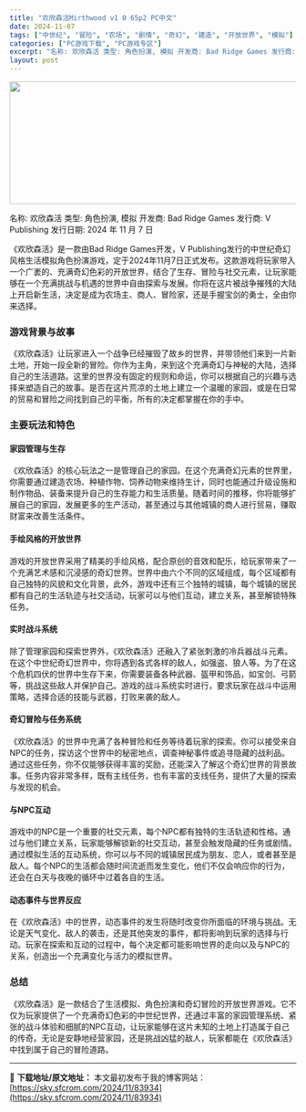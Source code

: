 ```yaml
---
title: "欢欣森活Mirthwood v1 0 65p2 PC中文"
date: 2024-11-07
tags: ["中世纪", "冒险", "农场", "剧情", "奇幻", "建造", "开放世界", "模拟"]
categories: ["PC游戏下载", "PC游戏专区"]
excerpt: "名称: 欢欣森活 类型: 角色扮演, 模拟 开发商: Bad Ridge Games 发行商: V Publishing 发行日期: 2024 年 11 月 7 日 《欢欣森活》是一款由Bad Ridge Games开发，V Publishing发行的中世纪奇幻风格生活模拟角色扮演游戏，定于2024&hellip;"
layout: post
---
```


<img class="aligncenter size-full wp-image-83935" src="https://sky.sfcrom.com/wp-content/uploads/2024/11/2024110702564448.webp" alt="" width="660" height="215" />

名称: 欢欣森活
类型: 角色扮演, 模拟
开发商: Bad Ridge Games
发行商: V Publishing
发行日期: 2024 年 11 月 7 日

《欢欣森活》是一款由Bad Ridge Games开发，V Publishing发行的中世纪奇幻风格生活模拟角色扮演游戏，定于2024年11月7日正式发布。这款游戏将玩家带入一个广袤的、充满奇幻色彩的开放世界，结合了生存、冒险与社交元素，让玩家能够在一个充满挑战与机遇的世界中自由探索与发展。你将在这片被战争摧残的大陆上开启新生活，决定是成为农场主、商人、冒险家，还是手握宝剑的勇士，全由你来选择。
<h3>游戏背景与故事</h3>
《欢欣森活》让玩家进入一个战争已经摧毁了故乡的世界，并带领他们来到一片新土地，开始一段全新的冒险。你作为主角，来到这个充满奇幻与神秘的大陆，选择自己的生活道路。这里的世界没有固定的规则和命运，你可以根据自己的兴趣与选择来塑造自己的故事。是否在这片荒凉的土地上建立一个温暖的家园，或是在日常的贸易和冒险之间找到自己的平衡，所有的决定都掌握在你的手中。
<h3>主要玩法和特色</h3>
<h4><strong>家园管理与生存</strong></h4>
《欢欣森活》的核心玩法之一是管理自己的家园。在这个充满奇幻元素的世界里，你需要通过建造农场、种植作物、饲养动物来维持生计，同时也能通过升级设施和制作物品、装备来提升自己的生存能力和生活质量。随着时间的推移，你将能够扩展自己的家园，发展更多的生产活动，甚至通过与其他城镇的商人进行贸易，赚取财富来改善生活条件。
<h4><strong>手绘风格的开放世界</strong></h4>
游戏的开放世界采用了精美的手绘风格，配合原创的音效和配乐，给玩家带来了一个充满艺术感和沉浸感的奇幻世界。世界中由六个不同的区域组成，每个区域都有自己独特的风貌和文化背景，此外，游戏中还有三个独特的城镇，每个城镇的居民都有自己的生活轨迹与社交活动，玩家可以与他们互动，建立关系，甚至解锁特殊任务。
<h4><strong>实时战斗系统</strong></h4>
除了管理家园和探索世界外，《欢欣森活》还融入了紧张刺激的冷兵器战斗元素。在这个中世纪奇幻世界中，你将遇到各式各样的敌人，如强盗、狼人等。为了在这个危机四伏的世界中生存下来，你需要装备各种武器、盔甲和饰品，如宝剑、弓箭等，挑战这些敌人并保护自己。游戏的战斗系统实时进行，要求玩家在战斗中运用策略，选择合适的技能与武器，打败来袭的敌人。
<h4><strong>奇幻冒险与任务系统</strong></h4>
《欢欣森活》的世界中充满了各种冒险和任务等待着玩家的探索。你可以接受来自NPC的任务，探访这个世界中的秘密地点，调查神秘事件或追寻隐藏的战利品。通过这些任务，你不仅能够获得丰富的奖励，还能深入了解这个奇幻世界的背景故事。任务内容非常多样，既有主线任务，也有丰富的支线任务，提供了大量的探索与发现的机会。
<h4><strong>与NPC互动</strong></h4>
游戏中的NPC是一个重要的社交元素，每个NPC都有独特的生活轨迹和性格。通过与他们建立关系，玩家能够解锁新的社交互动，甚至会触发隐藏的任务或剧情。通过模拟生活的互动系统，你可以与不同的城镇居民成为朋友、恋人，或者甚至是敌人。每个NPC的生活都会随时间流逝而发生变化，他们不仅会响应你的行为，还会在白天与夜晚的循环中过着各自的生活。
<h4><strong>动态事件与世界反应</strong></h4>
在《欢欣森活》中的世界，动态事件的发生将随时改变你所面临的环境与挑战。无论是天气变化、敌人的袭击，还是其他突发的事件，都将影响到玩家的选择与行动。玩家在探索和互动的过程中，每个决定都可能影响世界的走向以及与NPC的关系，创造出一个充满变化与活力的模拟世界。
<h3>总结</h3>
《欢欣森活》是一款结合了生活模拟、角色扮演和奇幻冒险的开放世界游戏。它不仅为玩家提供了一个充满奇幻色彩的中世纪世界，还通过丰富的家园管理系统、紧张的战斗体验和细腻的NPC互动，让玩家能够在这片未知的土地上打造属于自己的传奇。无论是安静地经营家园，还是挑战凶猛的敌人，玩家都能在《欢欣森活》中找到属于自己的冒险道路。

---
📖 **下载地址/原文地址：** 本文最初发布于我的博客网站：[https://sky.sfcrom.com/2024/11/83934](https://sky.sfcrom.com/2024/11/83934)
